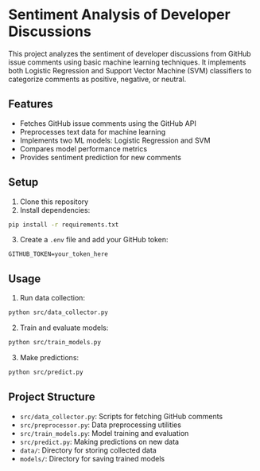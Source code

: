 # Sentiment Analysis of Developer Discussions

This project analyzes the sentiment of developer discussions from GitHub issue comments using basic machine learning techniques. It implements both Logistic Regression and Support Vector Machine (SVM) classifiers to categorize comments as positive, negative, or neutral.

## Features
- Fetches GitHub issue comments using the GitHub API
- Preprocesses text data for machine learning
- Implements two ML models: Logistic Regression and SVM
- Compares model performance metrics
- Provides sentiment prediction for new comments

## Setup
1. Clone this repository
2. Install dependencies:
```bash
pip install -r requirements.txt
```
3. Create a `.env` file and add your GitHub token:
```
GITHUB_TOKEN=your_token_here
```

## Usage
1. Run data collection:
```bash
python src/data_collector.py
```
2. Train and evaluate models:
```bash
python src/train_models.py
```
3. Make predictions:
```bash
python src/predict.py
```

## Project Structure
- `src/data_collector.py`: Scripts for fetching GitHub comments
- `src/preprocessor.py`: Data preprocessing utilities
- `src/train_models.py`: Model training and evaluation
- `src/predict.py`: Making predictions on new data
- `data/`: Directory for storing collected data
- `models/`: Directory for saving trained models 